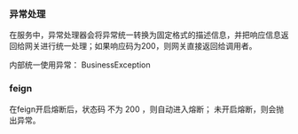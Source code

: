 ###  异常处理
在服务中，异常处理器会将异常统一转换为固定格式的描述信息，并把响应信息返回给网关进行统一处理；如果响应码为200，则网关直接返回给调用者。 

内部统一使用异常： BusinessException

### feign

在feign开启熔断后，状态码 不为 200 ，则自动进入熔断；
未开启熔断，则会抛出异常。

